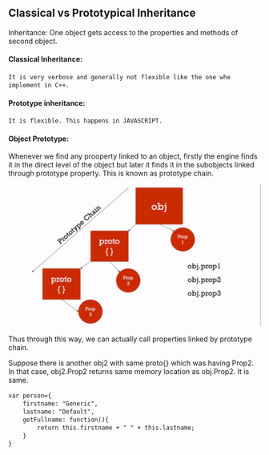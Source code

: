 ## Classical vs Prototypical Inheritance

Inheritance: One object gets access to the properties and methods of second object.

#### Classical Inheritance:
    It is very verbose and generally not flexible like the one whe implement in C++.

#### Prototype inheritance:
    It is flexible. This happens in JAVASCRIPT.

#### Object Prototype:

Whenever we find any prooperty linked to an object, firstly the engine finds it in the direct level of the object but later it finds it in the subobjects linked through prototype property. 
This is known as prototype chain.

![Image](../_includes/Proto.png)

Thus through this way, we can actually call properties linked by prototype chain.

Suppose there is another obj2 with same proto{} which was having Prop2. In that case, obj2.Prop2 returns same memory location as obj.Prop2. It is same.

```
var person={
    firstname: "Generic",
    lastname: "Default",
    getFullname: function(){
        return this.firstname + " " + this.lastname;
    }
}
